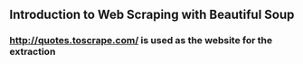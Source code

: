 ## Introduction to Web Scraping with Beautiful Soup

### http://quotes.toscrape.com/ is used as the website for the extraction
